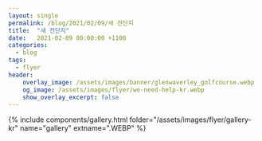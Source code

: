 ```yaml
---
layout: single
permalink: /blog/2021/02/09/새 전단지
title:  "새 전단지"
date:   2021-02-09 00:00:00 +1100
categories:
  - blog
tags:
  - flyer
header:
    overlay_image: /assets/images/banner/glenwaverley_golfcourse.webp
    og_image: /assets/images/flyer/we-need-help-kr.webp
    show_overlay_excerpt: false
---
```


{% include components/gallery.html folder="/assets/images/flyer/gallery-kr" name="gallery" extname=".WEBP" %}

